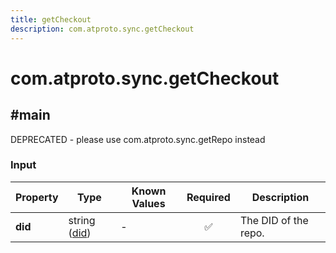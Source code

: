 ```yaml
---
title: getCheckout
description: com.atproto.sync.getCheckout
---
```


# com.atproto.sync.getCheckout

## #main

DEPRECATED - please use com.atproto.sync.getRepo instead

### Input

| Property | Type | Known Values | Required | Description |
| --- | --- | --- | :---: | --- |
| **did** | string ([did](https://atproto.com/specs/did)) | - | ✅ | The DID of the repo. |
